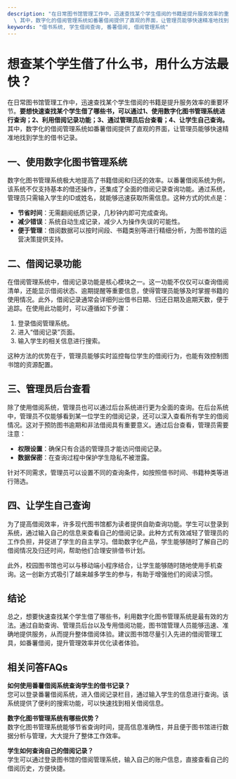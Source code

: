 ```yaml
---
description: "在日常图书馆管理工作中，迅速查找某个学生借阅的书籍是提升服务效率的重要环节。**要想快速查找某个学生借了哪些书，可以通过1、使用数字化图书管理系统进行查询；2、利用借阅记录功能；3、通过管理员后台查看；4、让学生自己查询。**\
  \ 其中，数字化的借阅管理系统如番薯借阅提供了直观的界面，让管理员能够快速精准地找到学生的借书记录。"
keywords: "借书系统, 学生借阅查询, 番薯借阅, 借阅管理系统"
---
```

# 想查某个学生借了什么书，用什么方法最快？

在日常图书馆管理工作中，迅速查找某个学生借阅的书籍是提升服务效率的重要环节。**要想快速查找某个学生借了哪些书，可以通过1、使用数字化图书管理系统进行查询；2、利用借阅记录功能；3、通过管理员后台查看；4、让学生自己查询。** 其中，数字化的借阅管理系统如番薯借阅提供了直观的界面，让管理员能够快速精准地找到学生的借书记录。

## 一、使用数字化图书管理系统

数字化图书管理系统极大地提高了书籍借阅和归还的效率。以番薯借阅系统为例，该系统不仅支持基本的借还操作，还集成了全面的借阅记录查询功能。通过系统，管理员只需输入学生的ID或姓名，就能够迅速获取所需信息。这种方式的优点是：

- **节省时间**：无需翻阅纸质记录，几秒钟内即可完成查询。
- **减少错误**：系统自动生成记录，减少人为操作失误的可能性。
- **便于管理**：借阅数据可以按时间段、书籍类别等进行精细分析，为图书馆的运营决策提供支持。

## 二、借阅记录功能

在借阅管理系统中，借阅记录功能是核心模块之一。这一功能不仅仅可以查询借阅清单，还能显示借阅状态、逾期提醒等重要信息，使得管理员能够及时掌握书籍的使用情况。此外，借阅记录通常会详细列出借书日期、归还日期及逾期天数，便于追踪。在使用此功能时，可以遵循如下步骤：

1. 登录借阅管理系统。
2. 进入“借阅记录”页面。
3. 输入学生的相关信息进行搜索。

这种方法的优势在于，管理员能够实时监控每位学生的借阅行为，也能有效控制图书馆的资源配置。

## 三、管理员后台查看

除了使用借阅系统，管理员也可以通过后台系统进行更为全面的查询。在后台系统中，管理员不仅能够看到某一位学生的借阅记录，还可以深入查看所有学生的借阅情况。这对于预防图书逾期和非法借阅具有重要意义。通过后台查看，管理员需要注意：

- **权限设置**：确保只有合适的管理员才能访问借阅记录。
- **数据保密**：在查询过程中保护学生隐私不被泄露。

针对不同需求，管理员可以设置不同的查询条件，如按照借书时间、书籍种类等进行筛选。

## 四、让学生自己查询

为了提高借阅效率，许多现代图书馆都为读者提供自助查询功能。学生可以登录到系统，通过输入自己的信息来查看自己的借阅记录。此种方式有效减轻了管理员的工作负担，并促进了学生的自主学习。借助数字化产品，学生能够随时了解自己的借阅情况及归还时间，帮助他们合理安排借书计划。

此外，校园图书馆也可以与移动端小程序结合，让学生能够随时随地使用手机查询。这一创新方式吸引了越来越多学生的参与，有助于增强他们的阅读习惯。

## 结论

总之，想要快速查找某个学生借了哪些书，利用数字化图书管理系统是最有效的方法。通过自助查询、管理员后台以及专用借阅功能，图书馆管理人员能够迅速、准确地提供服务，从而提升整体借阅体验。建议图书馆尽量引入先进的借阅管理工具，如番薯借阅，提升管理效率并优化读者体验。

## 相关问答FAQs

**如何使用番薯借阅系统查询学生的借书记录？**  
您可以登录番薯借阅系统，进入借阅记录栏目，通过输入学生的信息进行查询。该系统提供了便利的搜索功能，可以快速找到相关借阅信息。

**数字化图书管理系统有哪些优势？**  
数字化图书管理系统能够节省查询时间，提高信息准确性，并且便于图书馆进行数据分析与管理，大大提升了整体工作效率。

**学生如何查询自己的借阅记录？**  
学生可以通过登录图书馆的借阅管理系统，输入自己的账户信息，直接查看自己的借阅历史，方便快捷。
